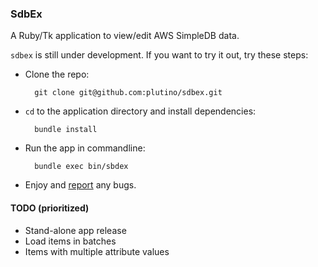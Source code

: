 ### SdbEx

A Ruby/Tk application to view/edit AWS SimpleDB data.

`sdbex` is still under development.  If you want to try it out, try these steps:

* Clone the repo: 

        git clone git@github.com:plutino/sdbex.git
        
* `cd` to the application directory and install dependencies:

        bundle install
        
* Run the app in commandline:

        bundle exec bin/sbdex
        
* Enjoy and [report](https://github.com/plutino/sdbex/issues) any bugs.

#### TODO (prioritized)

* Stand-alone app release
* Load items in batches
* Items with multiple attribute values